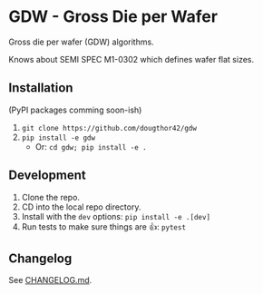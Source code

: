 # GDW - Gross Die per Wafer

Gross die per wafer (GDW) algorithms.

Knows about SEMI SPEC M1-0302 which defines wafer flat sizes.

## Installation

(PyPI packages comming soon-ish)

1.  `git clone https://github.com/dougthor42/gdw`
1.  `pip install -e gdw`
    + Or: `cd gdw; pip install -e .`


## Development

1.  Clone the repo.
1.  CD into the local repo directory.
1.  Install with the `dev` options: `pip install -e .[dev]`
1.  Run tests to make sure things are 👍: `pytest`


## Changelog

See [CHANGELOG.md][changelog].

[changelog]: ./CHANGELOG.md
